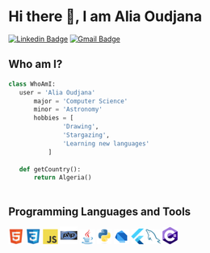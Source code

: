 # Hi there 👋, I am Alia Oudjana

[![Linkedin Badge](https://img.shields.io/badge/-aliaoudjana-blue?style=flat-square&logo=Linkedin&logoColor=white&link=https://www.linkedin.com/in/alia-oudjana/)](https://www.linkedin.com/in/alia-oudjana/)
[![Gmail Badge](https://img.shields.io/badge/-aliaoudjana@gmail.com-c14438?style=flat-square&logo=Gmail&logoColor=white&link=mailto:aliaoudjana@gmail.com)](mailto:aliaoudjana@gmail.com)


## Who am I?
 ```python
 class WhoAmI:
 	user = 'Alia Oudjana'
		major = 'Computer Science'
		minor = 'Astronomy'
		hobbies = [
				'Drawing',
				'Stargazing',
				'Learning new languages'
			]
	
	def getCountry():
		return Algeria()
	
 ```

## Programming Languages and Tools
 <img src = 'images/html.svg' height='30'/>  <img src = 'images/css.svg' width='30'/>
<img src = 'images/js.svg' width='30'/> <img src = 'images/php.svg' width='35'/> 
<img src = 'images/java.svg' width='30'/> <img src = 'images/python.svg' width='30'/>
<img src = 'images/dart.svg' width='30'/> <img src = 'images/flutter-logo.svg' width='25'/>
<img src = 'images/sql.svg' width='30'/> <img src = 'images/c-sharp.svg' width='30'/>
 
